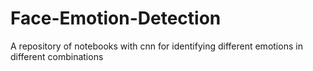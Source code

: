 # Face-Emotion-Detection
A repository of notebooks  with cnn for identifying different emotions in different combinations
